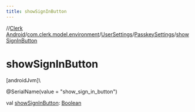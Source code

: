 ```yaml
---
title: showSignInButton
---
```

//[Clerk Android](../../../../index.html)/[com.clerk.model.environment](../../index.html)/[UserSettings](../index.html)/[PasskeySettings](index.html)/[showSignInButton](show-sign-in-button.html)



# showSignInButton



[androidJvm]\




@SerialName(value = &quot;show_sign_in_button&quot;)



val [showSignInButton](show-sign-in-button.html): [Boolean](https://kotlinlang.org/api/latest/jvm/stdlib/kotlin-stdlib/kotlin/-boolean/index.html)




